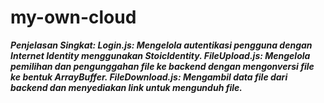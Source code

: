 # my-own-cloud
***Penjelasan Singkat:
Login.js: Mengelola autentikasi pengguna dengan Internet Identity menggunakan StoicIdentity.
FileUpload.js: Mengelola pemilihan dan pengunggahan file ke backend dengan mengonversi file ke bentuk ArrayBuffer.
FileDownload.js: Mengambil data file dari backend dan menyediakan link untuk mengunduh file.***
